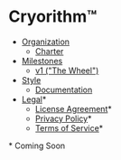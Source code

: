# Cryorithm™

- [Organization](organization)
  - [Charter](organization/charter)
- [Milestones](milestones)
  - [v1 ("The Wheel")](milestones/v1/)
- [Style](style)
  - [Documentation](style/documentation)
- [Legal](legal)\*
  - [License Agreement](legal/license-agreement)\*
  - [Privacy Policy](legal/privacy-policy)\*
  - [Terms of Service](legal/terms-of-service)\*

\* Coming Soon
